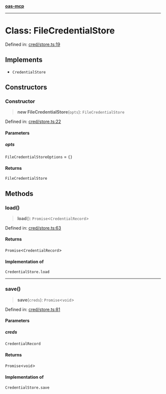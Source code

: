 [**oas-mcp**](../README.md)

***

# Class: FileCredentialStore

Defined in: [cred/store.ts:19](https://github.com/elwizard33/oas-mcp/blob/8e2319f50a7dff4ff946a1b290930f93208fe588/src/cred/store.ts#L19)

## Implements

- `CredentialStore`

## Constructors

### Constructor

> **new FileCredentialStore**(`opts`): `FileCredentialStore`

Defined in: [cred/store.ts:22](https://github.com/elwizard33/oas-mcp/blob/8e2319f50a7dff4ff946a1b290930f93208fe588/src/cred/store.ts#L22)

#### Parameters

##### opts

`FileCredentialStoreOptions` = `{}`

#### Returns

`FileCredentialStore`

## Methods

### load()

> **load**(): `Promise`\<`CredentialRecord`\>

Defined in: [cred/store.ts:63](https://github.com/elwizard33/oas-mcp/blob/8e2319f50a7dff4ff946a1b290930f93208fe588/src/cred/store.ts#L63)

#### Returns

`Promise`\<`CredentialRecord`\>

#### Implementation of

`CredentialStore.load`

***

### save()

> **save**(`creds`): `Promise`\<`void`\>

Defined in: [cred/store.ts:81](https://github.com/elwizard33/oas-mcp/blob/8e2319f50a7dff4ff946a1b290930f93208fe588/src/cred/store.ts#L81)

#### Parameters

##### creds

`CredentialRecord`

#### Returns

`Promise`\<`void`\>

#### Implementation of

`CredentialStore.save`
